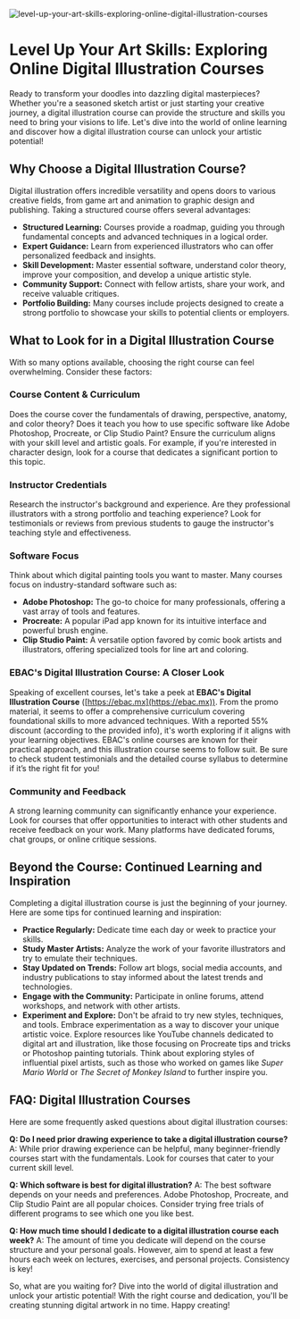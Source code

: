 ![level-up-your-art-skills-exploring-online-digital-illustration-courses](https://images.pexels.com/photos/914245/pexels-photo-914245.jpeg?auto=compress&cs=tinysrgb&fit=crop&h=627&w=1200)

# Level Up Your Art Skills: Exploring Online Digital Illustration Courses

Ready to transform your doodles into dazzling digital masterpieces? Whether you're a seasoned sketch artist or just starting your creative journey, a digital illustration course can provide the structure and skills you need to bring your visions to life. Let's dive into the world of online learning and discover how a digital illustration course can unlock your artistic potential!

## Why Choose a Digital Illustration Course?

Digital illustration offers incredible versatility and opens doors to various creative fields, from game art and animation to graphic design and publishing. Taking a structured course offers several advantages:

*   **Structured Learning:** Courses provide a roadmap, guiding you through fundamental concepts and advanced techniques in a logical order.
*   **Expert Guidance:** Learn from experienced illustrators who can offer personalized feedback and insights.
*   **Skill Development:** Master essential software, understand color theory, improve your composition, and develop a unique artistic style.
*   **Community Support:** Connect with fellow artists, share your work, and receive valuable critiques.
*   **Portfolio Building:** Many courses include projects designed to create a strong portfolio to showcase your skills to potential clients or employers.

## What to Look for in a Digital Illustration Course

With so many options available, choosing the right course can feel overwhelming. Consider these factors:

### Course Content & Curriculum

Does the course cover the fundamentals of drawing, perspective, anatomy, and color theory? Does it teach you how to use specific software like Adobe Photoshop, Procreate, or Clip Studio Paint? Ensure the curriculum aligns with your skill level and artistic goals. For example, if you're interested in character design, look for a course that dedicates a significant portion to this topic.

### Instructor Credentials

Research the instructor's background and experience. Are they professional illustrators with a strong portfolio and teaching experience? Look for testimonials or reviews from previous students to gauge the instructor's teaching style and effectiveness.

### Software Focus

Think about which digital painting tools you want to master. Many courses focus on industry-standard software such as:

*   **Adobe Photoshop:** The go-to choice for many professionals, offering a vast array of tools and features.
*   **Procreate:** A popular iPad app known for its intuitive interface and powerful brush engine.
*   **Clip Studio Paint:** A versatile option favored by comic book artists and illustrators, offering specialized tools for line art and coloring.

### EBAC's Digital Illustration Course: A Closer Look

Speaking of excellent courses, let's take a peek at **EBAC's Digital Illustration Course** ([https://ebac.mx](https://ebac.mx)). From the promo material, it seems to offer a comprehensive curriculum covering foundational skills to more advanced techniques. With a reported 55% discount (according to the provided info), it's worth exploring if it aligns with your learning objectives. EBAC's online courses are known for their practical approach, and this illustration course seems to follow suit. Be sure to check student testimonials and the detailed course syllabus to determine if it’s the right fit for you!

### Community and Feedback

A strong learning community can significantly enhance your experience. Look for courses that offer opportunities to interact with other students and receive feedback on your work. Many platforms have dedicated forums, chat groups, or online critique sessions.

## Beyond the Course: Continued Learning and Inspiration

Completing a digital illustration course is just the beginning of your journey. Here are some tips for continued learning and inspiration:

*   **Practice Regularly:** Dedicate time each day or week to practice your skills.
*   **Study Master Artists:** Analyze the work of your favorite illustrators and try to emulate their techniques.
*   **Stay Updated on Trends:** Follow art blogs, social media accounts, and industry publications to stay informed about the latest trends and technologies.
*   **Engage with the Community:** Participate in online forums, attend workshops, and network with other artists.
*   **Experiment and Explore:** Don't be afraid to try new styles, techniques, and tools. Embrace experimentation as a way to discover your unique artistic voice. Explore resources like YouTube channels dedicated to digital art and illustration, like those focusing on Procreate tips and tricks or Photoshop painting tutorials. Think about exploring styles of influential pixel artists, such as those who worked on games like *Super Mario World* or *The Secret of Monkey Island* to further inspire you.

## FAQ: Digital Illustration Courses

Here are some frequently asked questions about digital illustration courses:

**Q: Do I need prior drawing experience to take a digital illustration course?**
A: While prior drawing experience can be helpful, many beginner-friendly courses start with the fundamentals. Look for courses that cater to your current skill level.

**Q: Which software is best for digital illustration?**
A: The best software depends on your needs and preferences. Adobe Photoshop, Procreate, and Clip Studio Paint are all popular choices. Consider trying free trials of different programs to see which one you like best.

**Q: How much time should I dedicate to a digital illustration course each week?**
A: The amount of time you dedicate will depend on the course structure and your personal goals. However, aim to spend at least a few hours each week on lectures, exercises, and personal projects. Consistency is key!

So, what are you waiting for? Dive into the world of digital illustration and unlock your artistic potential! With the right course and dedication, you'll be creating stunning digital artwork in no time. Happy creating!
